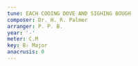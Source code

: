 ```yaml
---
tune: EACH COOING DOVE AND SIGHING BOUGH
composer: Dr. H. R. Palmer
arranger: P. P. B.
year: '-'
meter: C.M
key: B♭ Major
anacrusis: 0
---
```

